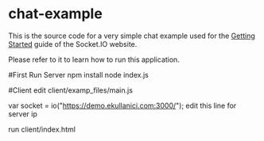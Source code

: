 # chat-example

This is the source code for a very simple chat example used for
the [Getting Started](http://socket.io/get-started/chat/) guide
of the Socket.IO website.

Please refer to it to learn how to run this application.


#First Run Server
npm install
node index.js


#Client
edit client/examp_files/main.js 

var socket = io("https://demo.ekullanici.com:3000/");
edit this line for server ip

run client/index.html
